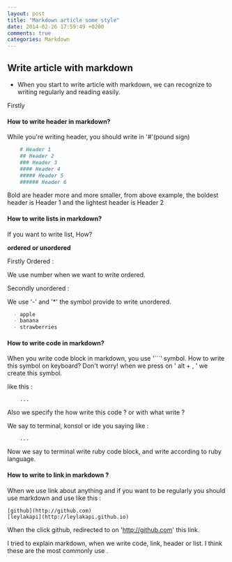 ```yaml
---
layout: post
title: "Markdown article some style"
date: 2014-02-26 17:59:49 +0200
comments: true
categories: Markdown
---
```


## Write article with markdown

- When you start to write article with markdown, we can recognize to writing regularly and reading easily.

Firstly

#### How to write header in markdown?

While you're writing header, you should write in '#'(pound sign)

``` markdown
    # Header 1
    ## Header 2
    ### Header 3
    #### Header 4
    ##### Header 5
    ###### Header 6
```

Bold are header more and more smaller, from above example, the boldest header is Header 1 and the lightest header is Header 2


#### How to write lists in markdown?

If you want to write list, How?

**ordered or unordered**

Firstly Ordered :

We use number when we want to write ordered.

Secondly unordered :

We use '-' and '*' the symbol provide to write unordered.

``` markdown
  - apple
  - banana
  - strawberries
```


#### How to write code in markdown?

When you write code block in markdown, you use '```' symbol. How to write this symbol on keyboard?
 Don't worry! when we press on ' alt + , ' we create this symbol.

like this :

```
    ...
```
Also we specify the how write this code ? or with what write ?

We say to terminal, konsol or ide you saying like :

```
    ...
```

Now we say to terminal write ruby code block, and write according to ruby language.

#### How to write to link in markdown ?

When we use link about anything and if you want to be regularly you should use markdown and use like this :


    [github](http://github.com)
    [leylakapi](http://leylakapi.github.io)


When the click github, redirected to on 'http://github.com'  this link.

I tried to explain markdown, when we write code, link, header or list. I think these are the most commonly use .